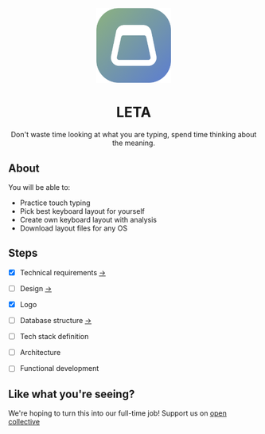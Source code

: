 <p align="center">
  <img width="150" src="./docs/assets/logo.png" />
  <h1 align="center">LETA</h1>
  <p align="center">
    Don't waste time looking at what you are typing, spend time thinking about the meaning.
  </p>
</p>

## About

You will be able to:
- Practice touch typing
- Pick best keyboard layout for yourself
- Create own keyboard layout with analysis
- Download layout files for any OS


## Steps

- [x] Technical requirements [->](./docs/tech-requirements.md)
- [ ] Design [->](https://www.figma.com/file/CIx1UK6ndPDBPQL9wDGQA6/leta-design?node-id=0%3A1)
- [x] Logo
- [ ] Database structure [->](./docs/db-structure.md)
- [ ] Tech stack definition
- [ ] Architecture
- [ ] Functional development

 
## Like what you're seeing?

We're hoping to turn this into our full-time job! Support us on [open collective](https://opencollective.com/paragoda)
